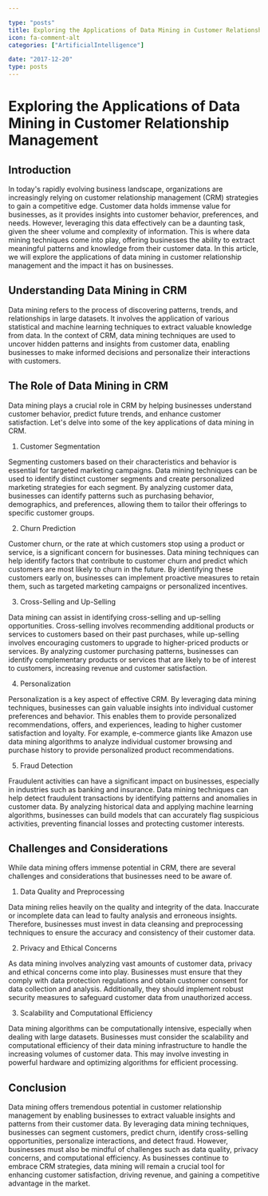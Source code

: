 ```yaml
---

type: "posts"
title: Exploring the Applications of Data Mining in Customer Relationship Management
icon: fa-comment-alt
categories: ["ArtificialIntelligence"]

date: "2017-12-20"
type: posts
---
```





# Exploring the Applications of Data Mining in Customer Relationship Management

## Introduction

In today's rapidly evolving business landscape, organizations are increasingly relying on customer relationship management (CRM) strategies to gain a competitive edge. Customer data holds immense value for businesses, as it provides insights into customer behavior, preferences, and needs. However, leveraging this data effectively can be a daunting task, given the sheer volume and complexity of information. This is where data mining techniques come into play, offering businesses the ability to extract meaningful patterns and knowledge from their customer data. In this article, we will explore the applications of data mining in customer relationship management and the impact it has on businesses.

## Understanding Data Mining in CRM

Data mining refers to the process of discovering patterns, trends, and relationships in large datasets. It involves the application of various statistical and machine learning techniques to extract valuable knowledge from data. In the context of CRM, data mining techniques are used to uncover hidden patterns and insights from customer data, enabling businesses to make informed decisions and personalize their interactions with customers.

## The Role of Data Mining in CRM

Data mining plays a crucial role in CRM by helping businesses understand customer behavior, predict future trends, and enhance customer satisfaction. Let's delve into some of the key applications of data mining in CRM.

1. Customer Segmentation

Segmenting customers based on their characteristics and behavior is essential for targeted marketing campaigns. Data mining techniques can be used to identify distinct customer segments and create personalized marketing strategies for each segment. By analyzing customer data, businesses can identify patterns such as purchasing behavior, demographics, and preferences, allowing them to tailor their offerings to specific customer groups.

2. Churn Prediction

Customer churn, or the rate at which customers stop using a product or service, is a significant concern for businesses. Data mining techniques can help identify factors that contribute to customer churn and predict which customers are most likely to churn in the future. By identifying these customers early on, businesses can implement proactive measures to retain them, such as targeted marketing campaigns or personalized incentives.

3. Cross-Selling and Up-Selling

Data mining can assist in identifying cross-selling and up-selling opportunities. Cross-selling involves recommending additional products or services to customers based on their past purchases, while up-selling involves encouraging customers to upgrade to higher-priced products or services. By analyzing customer purchasing patterns, businesses can identify complementary products or services that are likely to be of interest to customers, increasing revenue and customer satisfaction.

4. Personalization

Personalization is a key aspect of effective CRM. By leveraging data mining techniques, businesses can gain valuable insights into individual customer preferences and behavior. This enables them to provide personalized recommendations, offers, and experiences, leading to higher customer satisfaction and loyalty. For example, e-commerce giants like Amazon use data mining algorithms to analyze individual customer browsing and purchase history to provide personalized product recommendations.

5. Fraud Detection

Fraudulent activities can have a significant impact on businesses, especially in industries such as banking and insurance. Data mining techniques can help detect fraudulent transactions by identifying patterns and anomalies in customer data. By analyzing historical data and applying machine learning algorithms, businesses can build models that can accurately flag suspicious activities, preventing financial losses and protecting customer interests.

## Challenges and Considerations

While data mining offers immense potential in CRM, there are several challenges and considerations that businesses need to be aware of.

1. Data Quality and Preprocessing

Data mining relies heavily on the quality and integrity of the data. Inaccurate or incomplete data can lead to faulty analysis and erroneous insights. Therefore, businesses must invest in data cleansing and preprocessing techniques to ensure the accuracy and consistency of their customer data.

2. Privacy and Ethical Concerns

As data mining involves analyzing vast amounts of customer data, privacy and ethical concerns come into play. Businesses must ensure that they comply with data protection regulations and obtain customer consent for data collection and analysis. Additionally, they should implement robust security measures to safeguard customer data from unauthorized access.

3. Scalability and Computational Efficiency

Data mining algorithms can be computationally intensive, especially when dealing with large datasets. Businesses must consider the scalability and computational efficiency of their data mining infrastructure to handle the increasing volumes of customer data. This may involve investing in powerful hardware and optimizing algorithms for efficient processing.

## Conclusion

Data mining offers tremendous potential in customer relationship management by enabling businesses to extract valuable insights and patterns from their customer data. By leveraging data mining techniques, businesses can segment customers, predict churn, identify cross-selling opportunities, personalize interactions, and detect fraud. However, businesses must also be mindful of challenges such as data quality, privacy concerns, and computational efficiency. As businesses continue to embrace CRM strategies, data mining will remain a crucial tool for enhancing customer satisfaction, driving revenue, and gaining a competitive advantage in the market.